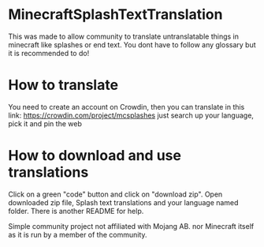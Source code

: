 # MinecraftSplashTextTranslation
This was made to allow community to translate untranslatable things in minecraft like splashes or end text.
You dont have to follow any glossary but it is recommended to do!

# How to translate
You need to create an account on Crowdin, then you can translate in this link: https://crowdin.com/project/mcsplashes
just search up your language, pick it and pin the web

# How to download and use translations
Click on a green "code" button and click on "download zip". Open downloaded zip file, Splash text translations and your language named folder. There is another README for help.

Simple community project not affiliated with Mojang AB. nor Minecraft itself as it is run by a member of the community.
